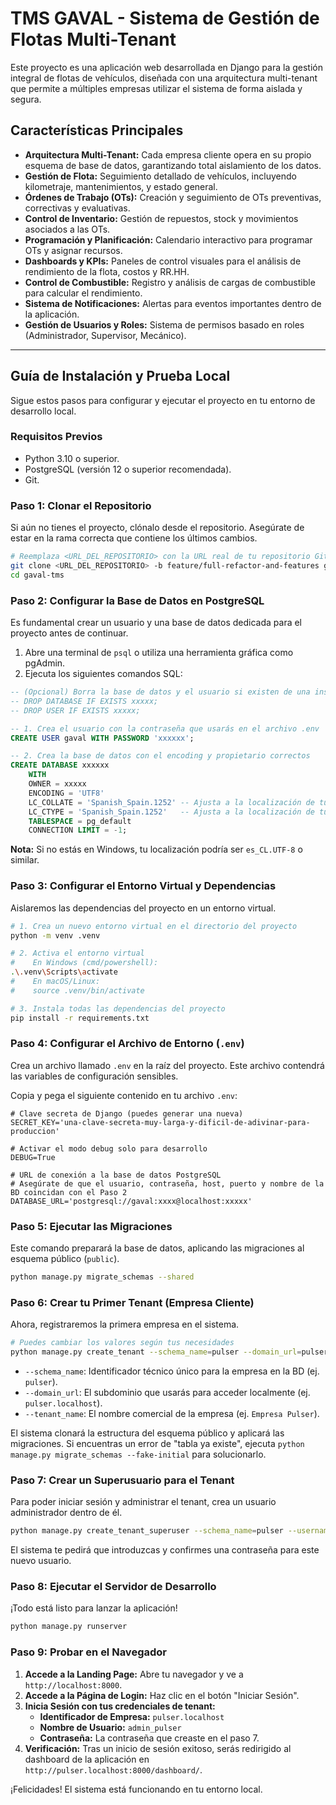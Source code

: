 # TMS GAVAL - Sistema de Gestión de Flotas Multi-Tenant

Este proyecto es una aplicación web desarrollada en Django para la gestión integral de flotas de vehículos, diseñada con una arquitectura multi-tenant que permite a múltiples empresas utilizar el sistema de forma aislada y segura.

## Características Principales

*   **Arquitectura Multi-Tenant:** Cada empresa cliente opera en su propio esquema de base de datos, garantizando total aislamiento de los datos.
*   **Gestión de Flota:** Seguimiento detallado de vehículos, incluyendo kilometraje, mantenimientos, y estado general.
*   **Órdenes de Trabajo (OTs):** Creación y seguimiento de OTs preventivas, correctivas y evaluativas.
*   **Control de Inventario:** Gestión de repuestos, stock y movimientos asociados a las OTs.
*   **Programación y Planificación:** Calendario interactivo para programar OTs y asignar recursos.
*   **Dashboards y KPIs:** Paneles de control visuales para el análisis de rendimiento de la flota, costos y RR.HH.
*   **Control de Combustible:** Registro y análisis de cargas de combustible para calcular el rendimiento.
*   **Sistema de Notificaciones:** Alertas para eventos importantes dentro de la aplicación.
*   **Gestión de Usuarios y Roles:** Sistema de permisos basado en roles (Administrador, Supervisor, Mecánico).

---

## Guía de Instalación y Prueba Local

Sigue estos pasos para configurar y ejecutar el proyecto en tu entorno de desarrollo local.

### Requisitos Previos

*   Python 3.10 o superior.
*   PostgreSQL (versión 12 o superior recomendada).
*   Git.

### Paso 1: Clonar el Repositorio

Si aún no tienes el proyecto, clónalo desde el repositorio. Asegúrate de estar en la rama correcta que contiene los últimos cambios.

```bash
# Reemplaza <URL_DEL_REPOSITORIO> con la URL real de tu repositorio Git
git clone <URL_DEL_REPOSITORIO> -b feature/full-refactor-and-features gaval-tms
cd gaval-tms
```

### Paso 2: Configurar la Base de Datos en PostgreSQL

Es fundamental crear un usuario y una base de datos dedicada para el proyecto antes de continuar.

1.  Abre una terminal de `psql` o utiliza una herramienta gráfica como pgAdmin.
2.  Ejecuta los siguientes comandos SQL:

```sql
-- (Opcional) Borra la base de datos y el usuario si existen de una instalación anterior
-- DROP DATABASE IF EXISTS xxxxx;
-- DROP USER IF EXISTS xxxxx;

-- 1. Crea el usuario con la contraseña que usarás en el archivo .env
CREATE USER gaval WITH PASSWORD 'xxxxxx';

-- 2. Crea la base de datos con el encoding y propietario correctos
CREATE DATABASE xxxxxx
    WITH
    OWNER = xxxxx
    ENCODING = 'UTF8'
    LC_COLLATE = 'Spanish_Spain.1252' -- Ajusta a la localización de tu sistema si es diferente
    LC_CTYPE = 'Spanish_Spain.1252'   -- Ajusta a la localización de tu sistema si es diferente
    TABLESPACE = pg_default
    CONNECTION LIMIT = -1;
```
**Nota:** Si no estás en Windows, tu localización podría ser `es_CL.UTF-8` o similar.

### Paso 3: Configurar el Entorno Virtual y Dependencias

Aislaremos las dependencias del proyecto en un entorno virtual.

```bash
# 1. Crea un nuevo entorno virtual en el directorio del proyecto
python -m venv .venv

# 2. Activa el entorno virtual
#    En Windows (cmd/powershell):
.\.venv\Scripts\activate
#    En macOS/Linux:
#    source .venv/bin/activate

# 3. Instala todas las dependencias del proyecto
pip install -r requirements.txt
```

### Paso 4: Configurar el Archivo de Entorno (`.env`)

Crea un archivo llamado `.env` en la raíz del proyecto. Este archivo contendrá las variables de configuración sensibles.

Copia y pega el siguiente contenido en tu archivo `.env`:
```
# Clave secreta de Django (puedes generar una nueva)
SECRET_KEY='una-clave-secreta-muy-larga-y-dificil-de-adivinar-para-produccion'

# Activar el modo debug solo para desarrollo
DEBUG=True

# URL de conexión a la base de datos PostgreSQL
# Asegúrate de que el usuario, contraseña, host, puerto y nombre de la BD coincidan con el Paso 2
DATABASE_URL='postgresql://gaval:xxxx@localhost:xxxxx'
```

### Paso 5: Ejecutar las Migraciones

Este comando preparará la base de datos, aplicando las migraciones al esquema público (`public`).

```bash
python manage.py migrate_schemas --shared
```

### Paso 6: Crear tu Primer Tenant (Empresa Cliente)

Ahora, registraremos la primera empresa en el sistema.

```bash
# Puedes cambiar los valores según tus necesidades
python manage.py create_tenant --schema_name=pulser --domain_url=pulser.localhost --tenant_name="Empresa Pulser"
```
*   `--schema_name`: Identificador técnico único para la empresa en la BD (ej. `pulser`).
*   `--domain_url`: El subdominio que usarás para acceder localmente (ej. `pulser.localhost`).
*   `--tenant_name`: El nombre comercial de la empresa (ej. `Empresa Pulser`).

El sistema clonará la estructura del esquema público y aplicará las migraciones. Si encuentras un error de "tabla ya existe", ejecuta `python manage.py migrate_schemas --fake-initial` para solucionarlo.

### Paso 7: Crear un Superusuario para el Tenant

Para poder iniciar sesión y administrar el tenant, crea un usuario administrador dentro de él.

```bash
python manage.py create_tenant_superuser --schema_name=pulser --username=admin_pulser --email=admin@pulser.com
```
El sistema te pedirá que introduzcas y confirmes una contraseña para este nuevo usuario.

### Paso 8: Ejecutar el Servidor de Desarrollo

¡Todo está listo para lanzar la aplicación!

```bash
python manage.py runserver
```

### Paso 9: Probar en el Navegador

1.  **Accede a la Landing Page:** Abre tu navegador y ve a `http://localhost:8000`.
2.  **Accede a la Página de Login:** Haz clic en el botón "Iniciar Sesión".
3.  **Inicia Sesión con tus credenciales de tenant:**
    *   **Identificador de Empresa:** `pulser.localhost`
    *   **Nombre de Usuario:** `admin_pulser`
    *   **Contraseña:** La contraseña que creaste en el paso 7.
4.  **Verificación:** Tras un inicio de sesión exitoso, serás redirigido al dashboard de la aplicación en `http://pulser.localhost:8000/dashboard/`.

¡Felicidades! El sistema está funcionando en tu entorno local.
